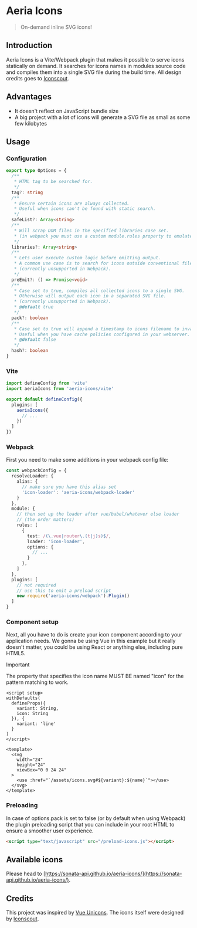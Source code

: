 # Aeria Icons
>On-demand inline SVG icons!

## Introduction

Aeria Icons is a Vite/Webpack plugin that makes it possible to serve icons statically on demand. It searches for icons names in modules source code and compiles them into a single SVG file during the build time. All design credits goes to [Iconscout](https://github.com/iconscout/unicons).

## Advantages

- It doesn't reflect on JavaScript bundle size
- A big project with a lot of icons will generate a SVG file as small as some few kilobytes

## Usage

### Configuration

```typescript
export type Options = {
  /**
   * HTML tag to be searched for.
   */
  tag?: string
  /**
   * Ensure certain icons are always collected.
   * Useful when icons can't be found with static search.
   */
  safeList?: Array<string>
  /**
   * Will scrap DOM files in the specified libraries case set.
   * (in webpack you must use a custom module.rules property to emulate this prop).
   */
  libraries?: Array<string>
  /**
   * Lets user execute custom logic before emitting output.
   * A common use case is to search for icons outside conventional files.
   * (currently unsupported in Webpack).
   */
  preEmit?: () => Promise<void>
  /**
   * Case set to true, compiles all collected icons to a single SVG.
   * Otherwise will output each icon in a separated SVG file.
   * (currently unsupported in Webpack).
   * @default true
   */
  pack?: boolean
  /**
   * Case set to true will append a timestamp to icons filename to invalidate cache.
   * Useful when you have cache policies configured in your webserver.
   * @default false
   */
  hash?: boolean
}
```

### Vite

```typescript
import defineConfig from 'vite'
import aeriaIcons from 'aeria-icons/vite'

export default defineConfig({
  plugins: [
    aeriaIcons({
      // ...
    })
  ]
})
```

### Webpack

First you need to make some additions in your webpack config file:

```typescript
const webpackConfig = {
  resolveLoader: {
    alias: {
      // make sure you have this alias set
      'icon-loader': 'aeria-icons/webpack-loader'
    }
  },
  module: {
    // then set up the loader after vue/babel/whatever else loader
    // (the order matters)
    rules: [
      {
        test: /(\.vue|router\.(t|j)s)$/,
        loader: 'icon-loader',
        options: {
          // ...
        }
      },
    ]
  },
  plugins: [
    // not required
    // use this to emit a preload script
    new require('aeria-icons/webpack').Plugin()
  ]
}
```

### Component setup

Next, all you have to do is create your icon component according to your application needs. We gonna be using Vue in this example but it really doesn't matter, you could be using React or anything else, including pure HTML5.

> [!IMPORTANT]
> The property that specifies the icon name MUST BE named "icon" for the pattern matching to work.

```vue
<script setup>
withDefaults(
  defineProps({
    variant: String,
    icon: String
  }), {
    variant: 'line'
  }
)
</script>

<template>
  <svg
    width="24"
    height="24"
    viewBox="0 0 24 24"
  >
    <use :href="`/assets/icons.svg#${variant}:${name}`"></use>
  </svg>
</template>
```

### Preloading

In case of options.pack is set to false (or by default when using Webpack) the plugin preloading script that you can include in your root HTML to ensure a smoother user experience.
```html
<script type="text/javascript" src="/preload-icons.js"></script>
```

## Available icons

Please head to [https://sonata-api.github.io/aeria-icons/](https://sonata-api.github.io/aeria-icons/).

## Credits
This project was inspired by [Vue Unicons](https://github.com/antonreshetov/vue-unicons). The icons itself were designed by [Iconscout](https://github.com/iconscout/unicons).
